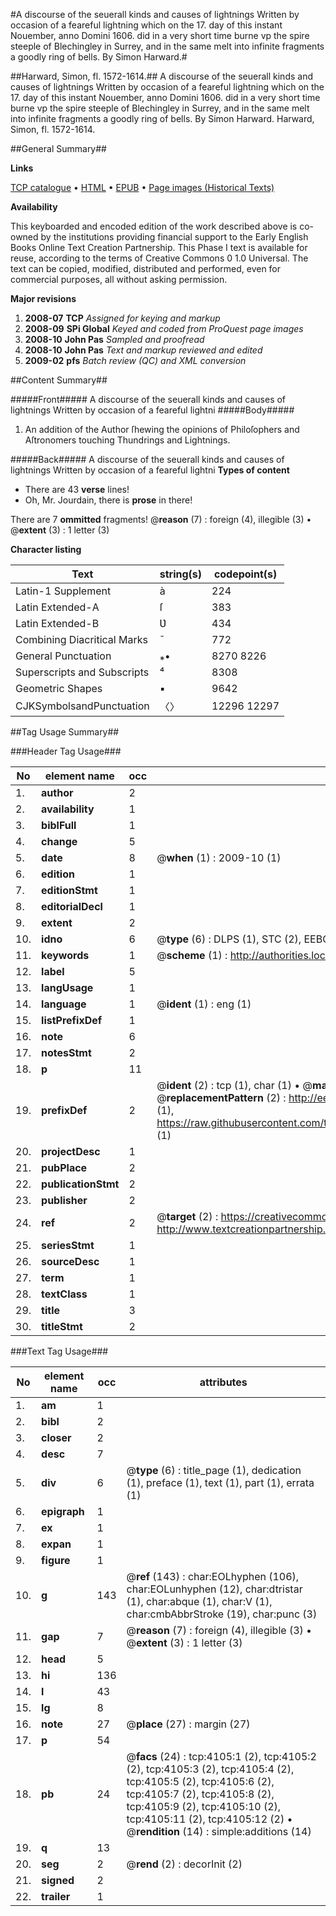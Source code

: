 #A discourse of the seuerall kinds and causes of lightnings Written by occasion of a feareful lightning which on the 17. day of this instant Nouember, anno Domini 1606. did in a very short time burne vp the spire steeple of Blechingley in Surrey, and in the same melt into infinite fragments a goodly ring of bells. By Simon Harward.#

##Harward, Simon, fl. 1572-1614.##
A discourse of the seuerall kinds and causes of lightnings Written by occasion of a feareful lightning which on the 17. day of this instant Nouember, anno Domini 1606. did in a very short time burne vp the spire steeple of Blechingley in Surrey, and in the same melt into infinite fragments a goodly ring of bells. By Simon Harward.
Harward, Simon, fl. 1572-1614.

##General Summary##

**Links**

[TCP catalogue](http://www.ota.ox.ac.uk/tcp/)  • 
[HTML](http://tei.it.ox.ac.uk/tcp/Texts-HTML/free/A02/A02786.html)  • 
[EPUB](http://tei.it.ox.ac.uk/tcp/Texts-EPUB/free/A02/A02786.epub) • 
[Page images (Historical Texts)](https://data.historicaltexts.jisc.ac.uk/view?pubId=eebo-99839664e&pageId=eebo-99839664e-4105-1)

**Availability**

This keyboarded and encoded edition of the
	       work described above is co-owned by the institutions
	       providing financial support to the Early English Books
	       Online Text Creation Partnership. This Phase I text is
	       available for reuse, according to the terms of Creative
	       Commons 0 1.0 Universal. The text can be copied,
	       modified, distributed and performed, even for
	       commercial purposes, all without asking permission.

**Major revisions**

1. __2008-07__ __TCP__ *Assigned for keying and markup*
1. __2008-09__ __SPi Global__ *Keyed and coded from ProQuest page images*
1. __2008-10__ __John Pas__ *Sampled and proofread*
1. __2008-10__ __John Pas__ *Text and markup reviewed and edited*
1. __2009-02__ __pfs__ *Batch review (QC) and XML conversion*

##Content Summary##

#####Front#####
A discourse of the seuerall kinds and causes of lightnings Written by occasion of a feareful lightni
#####Body#####

1. An addition of the Author ſhewing the opinions of Philoſophers and Aſtronomers touching Thundrings and Lightnings.

#####Back#####
A discourse of the seuerall kinds and causes of lightnings Written by occasion of a feareful lightni
**Types of content**

  * There are 43 **verse** lines!
  * Oh, Mr. Jourdain, there is **prose** in there!

There are 7 **ommitted** fragments! 
 @__reason__ (7) : foreign (4), illegible (3)  •  @__extent__ (3) : 1 letter (3)

**Character listing**


|Text|string(s)|codepoint(s)|
|---|---|---|
|Latin-1 Supplement|à|224|
|Latin Extended-A|ſ|383|
|Latin Extended-B|Ʋ|434|
|Combining             Diacritical Marks|̄|772|
|General Punctuation|⁎•|8270 8226|
|Superscripts             and Subscripts|⁴|8308|
|Geometric Shapes|▪|9642|
|CJKSymbolsandPunctuation|〈〉|12296 12297|

##Tag Usage Summary##

###Header Tag Usage###

|No|element name|occ|attributes|
|---|---|---|---|
|1.|__author__|2||
|2.|__availability__|1||
|3.|__biblFull__|1||
|4.|__change__|5||
|5.|__date__|8| @__when__ (1) : 2009-10 (1)|
|6.|__edition__|1||
|7.|__editionStmt__|1||
|8.|__editorialDecl__|1||
|9.|__extent__|2||
|10.|__idno__|6| @__type__ (6) : DLPS (1), STC (2), EEBO-CITATION (1), PROQUEST (1), VID (1)|
|11.|__keywords__|1| @__scheme__ (1) : http://authorities.loc.gov/ (1)|
|12.|__label__|5||
|13.|__langUsage__|1||
|14.|__language__|1| @__ident__ (1) : eng (1)|
|15.|__listPrefixDef__|1||
|16.|__note__|6||
|17.|__notesStmt__|2||
|18.|__p__|11||
|19.|__prefixDef__|2| @__ident__ (2) : tcp (1), char (1)  •  @__matchPattern__ (2) : ([0-9\-]+):([0-9IVX]+) (1), (.+) (1)  •  @__replacementPattern__ (2) : http://eebo.chadwyck.com/downloadtiff?vid=$1&page=$2 (1), https://raw.githubusercontent.com/textcreationpartnership/Texts/master/tcpchars.xml#$1 (1)|
|20.|__projectDesc__|1||
|21.|__pubPlace__|2||
|22.|__publicationStmt__|2||
|23.|__publisher__|2||
|24.|__ref__|2| @__target__ (2) : https://creativecommons.org/publicdomain/zero/1.0/ (1), http://www.textcreationpartnership.org/docs/. (1)|
|25.|__seriesStmt__|1||
|26.|__sourceDesc__|1||
|27.|__term__|1||
|28.|__textClass__|1||
|29.|__title__|3||
|30.|__titleStmt__|2||


###Text Tag Usage###

|No|element name|occ|attributes|
|---|---|---|---|
|1.|__am__|1||
|2.|__bibl__|2||
|3.|__closer__|2||
|4.|__desc__|7||
|5.|__div__|6| @__type__ (6) : title_page (1), dedication (1), preface (1), text (1), part (1), errata (1)|
|6.|__epigraph__|1||
|7.|__ex__|1||
|8.|__expan__|1||
|9.|__figure__|1||
|10.|__g__|143| @__ref__ (143) : char:EOLhyphen (106), char:EOLunhyphen (12), char:dtristar (1), char:abque (1), char:V (1), char:cmbAbbrStroke (19), char:punc (3)|
|11.|__gap__|7| @__reason__ (7) : foreign (4), illegible (3)  •  @__extent__ (3) : 1 letter (3)|
|12.|__head__|5||
|13.|__hi__|136||
|14.|__l__|43||
|15.|__lg__|8||
|16.|__note__|27| @__place__ (27) : margin (27)|
|17.|__p__|54||
|18.|__pb__|24| @__facs__ (24) : tcp:4105:1 (2), tcp:4105:2 (2), tcp:4105:3 (2), tcp:4105:4 (2), tcp:4105:5 (2), tcp:4105:6 (2), tcp:4105:7 (2), tcp:4105:8 (2), tcp:4105:9 (2), tcp:4105:10 (2), tcp:4105:11 (2), tcp:4105:12 (2)  •  @__rendition__ (14) : simple:additions (14)|
|19.|__q__|13||
|20.|__seg__|2| @__rend__ (2) : decorInit (2)|
|21.|__signed__|2||
|22.|__trailer__|1||
